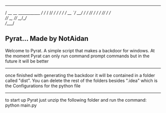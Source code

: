   ____                   __ 
   / __ \__  ___________ _/ /_
  / /_/ / / / / ___/ __ `/ __/
 / ____/ /_/ / /  / /_/ / /_  
/_/    \__, /_/   \__,_/\__/  
      /____/
      
Pyrat... Made by NotAidan
-----------------------------

Welcome to Pyrat. A simple script that makes a backdoor for windows.
At the moment Pyrat can only run command prompt commands but in the future it will be better

-----------------------------

once finished with generating the backdoor it will be contained in a folder called "dist". You can delete the rest of the folders besides ".idea" which is the Configurations for the python file

-----------------------------

to start up Pyrat just unzip the following folder and run the command: python main.py
